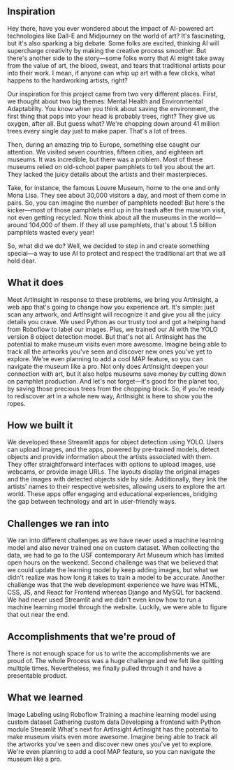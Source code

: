 ## Inspiration
Hey there, have you ever wondered about the impact of AI-powered art technologies like Dall-E and Midjourney on the world of art? It's fascinating, but it's also sparking a big debate. Some folks are excited, thinking AI will supercharge creativity by making the creative process smoother. But there's another side to the story—some folks worry that AI might take away from the value of art, the blood, sweat, and tears that traditional artists pour into their work. I mean, if anyone can whip up art with a few clicks, what happens to the hardworking artists, right?

Our inspiration for this project came from two very different places. First, we thought about two big themes: Mental Health and Environmental Adaptability. You know when you think about saving the environment, the first thing that pops into your head is probably trees, right? They give us oxygen, after all. But guess what? We're chopping down around 41 million trees every single day just to make paper. That's a lot of trees.

Then, during an amazing trip to Europe, something else caught our attention. We visited seven countries, fifteen cities, and eighteen art museums. It was incredible, but there was a problem. Most of these museums relied on old-school paper pamphlets to tell you about the art. They lacked the juicy details about the artists and their masterpieces.

Take, for instance, the famous Louvre Museum, home to the one and only Mona Lisa. They see about 30,000 visitors a day, and most of them come in pairs. So, you can imagine the number of pamphlets needed! But here's the kicker—most of those pamphlets end up in the trash after the museum visit, not even getting recycled. Now think about all the museums in the world—around 104,000 of them. If they all use pamphlets, that's about 1.5 billion pamphlets wasted every year!

So, what did we do? Well, we decided to step in and create something special—a way to use AI to protect and respect the traditional art that we all hold dear.

## What it does
Meet ArtInsight In response to these problems, we bring you ArtInsight, a web app that's going to change how you experience art. It's simple: just scan any artwork, and ArtInsight will recognize it and give you all the juicy details you crave. We used Python as our trusty tool and got a helping hand from Roboflow to label our images. Plus, we trained our AI with the YOLO version 8 object detection model. But that's not all. ArtInsight has the potential to make museum visits even more awesome. Imagine being able to track all the artworks you've seen and discover new ones you've yet to explore. We're even planning to add a cool MAP feature, so you can navigate the museum like a pro. Not only does ArtInsight deepen your connection with art, but it also helps museums save money by cutting down on pamphlet production. And let's not forget—it's good for the planet too, by saving those precious trees from the chopping block. So, if you're ready to rediscover art in a whole new way, ArtInsight is here to show you the ropes.

## How we built it
We developed these Streamlit apps for object detection using YOLO. Users can upload images, and the apps, powered by pre-trained models, detect objects and provide information about the artists associated with them. They offer straightforward interfaces with options to upload images, use webcams, or provide image URLs. The layouts display the original images and the images with detected objects side by side. Additionally, they link the artists' names to their respective websites, allowing users to explore the art world. These apps offer engaging and educational experiences, bridging the gap between technology and art in user-friendly ways.

## Challenges we ran into
We ran into different challenges as we have never used a machine learning model and also never trained one on custom dataset. When collecting the data, we had to go to the USF contemporary Art Museum which has limited open hours on the weekend. Second challenge was that we believed that we could update the learning model by keep adding images, but what we didn't realize was how long it takes to train a model to be accurate. Another challenge was that the web development experience we have was HTML, CSS, JS, and React for Frontend whereas Django and MySQL for backend. We had never used Streamlit and we didn't even know how to run a machine learning model through the website. Luckily, we were able to figure that out near the end.

## Accomplishments that we're proud of
There is not enough space for us to write the accomplishments we are proud of. The whole Process was a huge challenge and we felt like quitting multiple times. Nevertheless, we finally pulled through it and have a presentable product.

## What we learned
Image Labeling using Roboflow
Training a machine learning model using custom dataset
Gathering custom data
Developing a frontend with Python module Streamlit
What's next for ArtInsight
ArtInsight has the potential to make museum visits even more awesome. Imagine being able to track all the artworks you've seen and discover new ones you've yet to explore. We're even planning to add a cool MAP feature, so you can navigate the museum like a pro.
